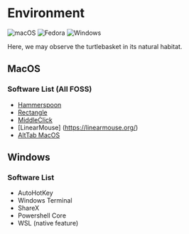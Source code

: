 # Environment

![macOS](https://img.shields.io/badge/mac%20os-000000?style=for-the-badge&logo=macos&logoColor=F0F0F0)
![Fedora](https://img.shields.io/badge/Fedora-294172?style=for-the-badge&logo=fedora&logoColor=white)
![Windows](https://img.shields.io/badge/Windows-0078D6?style=for-the-badge&logo=windows&logoColor=white)

Here, we may observe the turtlebasket in its natural habitat.

## MacOS

### Software List (All FOSS)

- [Hammerspoon](https://www.hammerspoon.org/)
- [Rectangle](https://github.com/rxhanson/Rectanglehttps://github.com/rxhanson/Rectangle)
- [MiddleClick](https://github.com/artginzburg/MiddleClick-BigSur)
- [LinearMouse] (https://linearmouse.org/)
- [AltTab MacOS](https://github.com/lwouis/alt-tab-macos)

## Windows

### Software List

- AutoHotKey
- Windows Terminal
- ShareX
- Powershell Core
- WSL (native feature)

